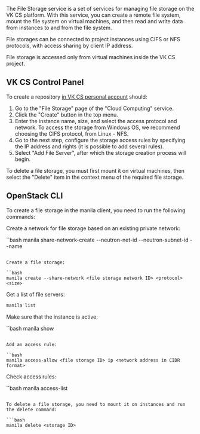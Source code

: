 The File Storage service is a set of services for managing file storage on the VK CS platform. With this service, you can create a remote file system, mount the file system on virtual machines, and then read and write data from instances to and from the file system.

File storages can be connected to project instances using CIFS or NFS protocols, with access sharing by client IP address.

<info>

File storage is accessed only from virtual machines inside the VK CS project.

</info>

## VK CS Control Panel

To create a repository [in VK CS personal account](https://mcs.mail.ru/app/services/infra/shares/) should:

1. Go to the "File Storage" page of the "Cloud Computing" service.
2. Click the "Create" button in the top menu.
3. Enter the instance name, size, and select the access protocol and network. To access the storage from Windows OS, we recommend choosing the CIFS protocol, from Linux - NFS.
4. Go to the next step, configure the storage access rules by specifying the IP address and rights (it is possible to add several rules).
5. Select "Add File Server", after which the storage creation process will begin.

To delete a file storage, you must first mount it on virtual machines, then select the "Delete" item in the context menu of the required file storage.

## OpenStack CLI

To create a file storage in the manila client, you need to run the following commands:

Create a network for file storage based on an existing private network:

``bash
manila share-network-create --neutron-net-id <private network ID> --neutron-subnet-id <subnet ID> --name <storage network name>
```

Create a file storage:

``bash
manila create --share-network <file storage network ID> <protocol> <size>
```

Get a list of file servers:

```bash
manila list
```

Make sure that the instance is active:

``bash
manila show <instance ID>
```

Add an access rule:

``bash
manila access-allow <file storage ID> ip <network address in CIDR format>
```

Check access rules:

``bash
manila access-list <file storage ID>
```

To delete a file storage, you need to mount it on instances and run the delete command:

```bash
manila delete <storage ID>
```
